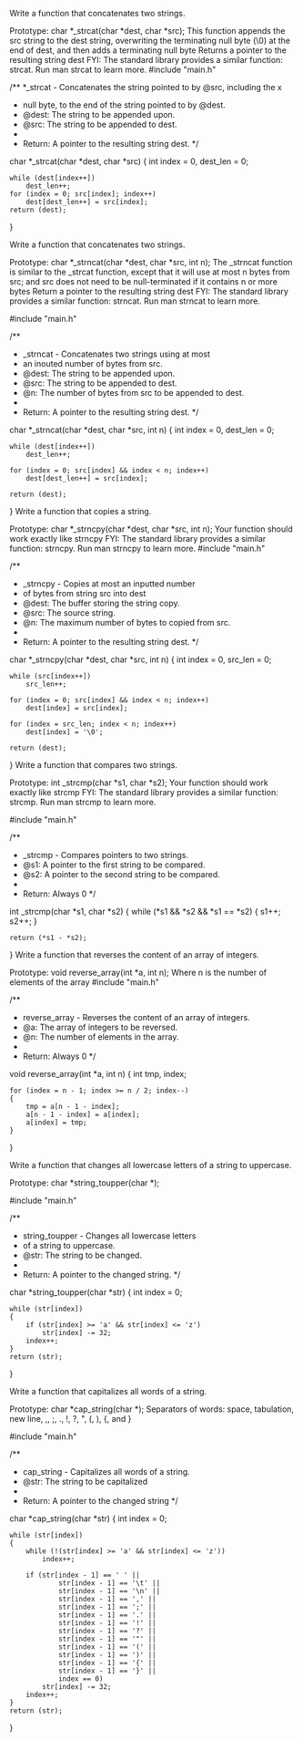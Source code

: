 Write a function that concatenates two strings.

Prototype: char *_strcat(char *dest, char *src);
This function appends the src string to the dest string, overwriting the terminating null byte (\0) at the end of dest, and then adds a terminating null byte
Returns a pointer to the resulting string dest
FYI: The standard library provides a similar function: strcat. Run man strcat to learn more.
#include "main.h"

/**
 *_strcat - Concatenates the string pointed to by @src, including the x
 * null byte, to the end of the string pointed to by @dest.
 * @dest: The string to be appended upon.
 * @src: The string to be appended to dest.
 *
 * Return: A pointer to the resulting string dest.
 */

char *_strcat(char *dest, char *src)
{
	int index = 0, dest_len = 0;

	while (dest[index++])
		dest_len++;
	for (index = 0; src[index]; index++)
		dest[dest_len++] = src[index];
	return (dest);
}


Write a function that concatenates two strings.

Prototype: char *_strncat(char *dest, char *src, int n);
The _strncat function is similar to the _strcat function, except that
it will use at most n bytes from src; and
src does not need to be null-terminated if it contains n or more bytes
Return a pointer to the resulting string dest
FYI: The standard library provides a similar function: strncat. Run man strncat to learn more.

#include "main.h"

/**
 * _strncat - Concatenates two strings using at most
 * an inouted number of bytes from src.
 * @dest: The string to be appended upon.
 * @src: The string to be appended to dest.
 * @n: The number of bytes from src to be appended to dest.
 *
 * Return: A pointer to the resulting string dest.
 */

char *_strncat(char *dest, char *src, int n)
{
	int index = 0, dest_len = 0;

	while (dest[index++])
		dest_len++;

	for (index = 0; src[index] && index < n; index++)
		dest[dest_len++] = src[index];

	return (dest);
}
Write a function that copies a string.

Prototype: char *_strncpy(char *dest, char *src, int n);
Your function should work exactly like strncpy
FYI: The standard library provides a similar function: strncpy. Run man strncpy to learn more.
#include "main.h"

/**
 * _strncpy - Copies at most an inputted number
 * of bytes from string src into dest
 * @dest: The buffer storing the string copy.
 * @src: The source string.
 * @n: The maximum number of bytes to copied from src.
 *
 * Return: A pointer to the resulting string dest.
 */

char *_strncpy(char *dest, char *src, int n)
{
	int index = 0, src_len = 0;

	while (src[index++])
		src_len++;

	for (index = 0; src[index] && index < n; index++)
		dest[index] = src[index];

	for (index = src_len; index < n; index++)
		dest[index] = '\0';

	return (dest);
}
Write a function that compares two strings.

Prototype: int _strcmp(char *s1, char *s2);
Your function should work exactly like strcmp
FYI: The standard library provides a similar function: strcmp. Run man strcmp to learn more.

#include "main.h"

/**
 * _strcmp - Compares pointers to two strings.
 * @s1: A pointer to the first string to be compared.
 * @s2: A pointer to the second string to be compared.
 *
 * Return: Always 0
 */

int _strcmp(char *s1, char *s2)
{
	while (*s1 && *s2 && *s1 == *s2)
	{
		s1++;
		s2++;
	}

	return (*s1 - *s2);
}
Write a function that reverses the content of an array of integers.

Prototype: void reverse_array(int *a, int n);
Where n is the number of elements of the array
#include "main.h"

/**
 * reverse_array - Reverses the content of an array of integers.
 * @a: The array of integers to be reversed.
 * @n: The number of elements in the array.
 *
 * Return: Always 0
 */

void reverse_array(int *a, int n)
{
	int tmp, index;

	for (index = n - 1; index >= n / 2; index--)
	{
		tmp = a[n - 1 - index];
		a[n - 1 - index] = a[index];
		a[index] = tmp;
	}
}

Write a function that changes all lowercase letters of a string to uppercase.

Prototype: char *string_toupper(char *);

#include "main.h"

/**
 * string_toupper - Changes all lowercase letters
 * of a string to uppercase.
 * @str: The string to be changed.
 *
 * Return: A pointer to the changed string.
 */

char *string_toupper(char *str)
{
	int index = 0;

	while (str[index])
	{
		if (str[index] >= 'a' && str[index] <= 'z')
			str[index] -= 32;
		index++;
	}
	return (str);
}

Write a function that capitalizes all words of a string.

Prototype: char *cap_string(char *);
Separators of words: space, tabulation, new line, ,, ;, ., !, ?, ", (, ), {, and }

#include "main.h"

/**
 * cap_string - Capitalizes all words of a string.
 * @str: The string to be capitalized
 *
 * Return: A pointer to the changed string
 */

char *cap_string(char *str)
{
	int index = 0;

	while (str[index])
	{
		while (!(str[index] >= 'a' && str[index] <= 'z'))
			index++;

		if (str[index - 1] == ' ' ||
				str[index - 1] == '\t' ||
				str[index - 1] == '\n' ||
				str[index - 1] == ',' ||
				str[index - 1] == ';' ||
				str[index - 1] == '.' ||
				str[index - 1] == '!' ||
				str[index - 1] == '?' ||
				str[index - 1] == '"' ||
				str[index - 1] == '(' ||
				str[index - 1] == ')' ||
				str[index - 1] == '{' ||
				str[index - 1] == '}' ||
				index == 0)
			str[index] -= 32;
		index++;
	}
	return (str);
}
